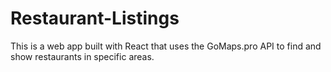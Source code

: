 # Restaurant-Listings
 This is a web app built with React that uses the GoMaps.pro API to find and show restaurants in specific areas.
